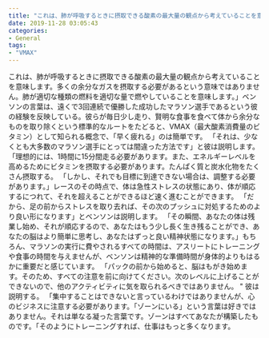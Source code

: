 ```yaml
---
title: "これは、肺が呼吸するときに摂取できる酸素の最大量の観点から考えていることを意味します。"
date: 2019-11-28 03:05:43
categories:
- General
tags:
- "VMAX"
---
```


これは、肺が呼吸するときに摂取できる酸素の最大量の観点から考えていることを意味します。多くの余分なガスを摂取する必要があるという意味ではありません。肺が適切な種類の燃料を適切な量で燃やしていることを意味します。」ベンソンの言葉は、遠くで3回連続で優勝した成功したマラソン選手であるという彼の経験を反映している。彼らが毎日少し走り、賢明な食事を食べて体から余分なものを取り除くという標準的なルートをたどると、VMAX（最大酸素消費量のビタミン）として知られる概念で、「早く疲れる」のは簡単です。 「それは、少なくとも大多数のマラソン選手にとっては間違った方法です」と彼は説明します。「理想的には、1時間に15分間走る必要があります。また、エネルギーレベルを高めるためにビタミンを摂取する必要があります。たんぱく質と炭水化物をたくさん摂取する。 「しかし、それでも目標に到達できない場合は、調整する必要があります。」レースのその時点で、体は急性ストレスの状態にあり、体が順応するにつれて、それを超えることができるほど速く進むことができます。 「だから、足の前からストレスを取り去れば、その次のプッシュに対処するためのより良い形になります」とベンソンは説明します。 「その瞬間、あなたの体は残業し始め、それが順応するので、あなたはもう少し長く生き残ることができ、あなたの脳はより簡単に思考し、あなたはずっと良い精神状態になります。」もちろん、マラソンの実行に費やされるすべての時間は、アスリートにトレーニングや食事の時間を与えませんが、ベンソンは精神的な準備時間が身体的よりもはるかに重要だと感じています。 「パックの前から始めると、脳はもがき始めます。そのため、すべての注意を前に向けてください。次のレベルに上げることができないので、他のアクティビティに気を取られるべきではありません。 &quot; 彼は説明する。 「集中することはできないと言っているわけではありませんが、心のビジネスに注意する必要があります。「ゾーンにいる」という言葉は好きではありません。それは単なる凝った言葉です。ゾーンはすべてあなたが構築したものです。「そのようにトレーニングすれば、仕事はもっと多くなります。
